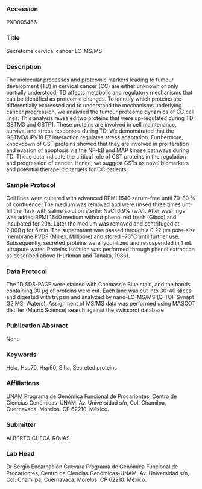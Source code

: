 ### Accession
PXD005466

### Title
Secretome cervical cancer LC-MS/MS

### Description
The molecular processes and proteomic markers leading to tumour development (TD) in cervical cancer (CC) are either unknown or only partially understood. TD affects metabolic and regulatory mechanisms that can be identified as proteomic changes. To identify which proteins are differentially expressed and to understand the mechanisms underlying cancer progression, we analysed the tumour proteome dynamics of CC cell lines. This analysis revealed two proteins that were up-regulated during TD: GSTM3 and GSTP1. These proteins are involved in cell maintenance, survival and stress responses during TD.  We demonstrated that the GSTM3/HPV18 E7 interaction regulates stress adaptation. Furthermore, knockdown of GST proteins showed that they are involved in proliferation and evasion of apoptosis via the NF-kB and MAP kinase pathways during TD. These data indicate the critical role of GST proteins in the regulation and progression of cancer. Hence, we suggest GSTs as novel biomarkers and potential therapeutic targets for CC patients.

### Sample Protocol
Cell lines were cultered with advanced RPMI 1640 serum-free until 70-80 % of confluence. The medium was removed and were rinsed three times until fill the flask with saline solution sterile: NaCl 0.9% (w/v). After washings was added RPMI 1640 medium without phenol red fresh (Gibco) and incubated for 20h. Later the medium was removed and centrifuged at 2,000 g for 5 min. The supernatant was passed through a 0.22 μm pore-size membrane PVDF (Millex, Millipore) and stored –70°C until further use. Subsequently, secreted proteins were lyophilized and resuspended in 1 mL ultrapure water. Proteins isolation was performed through phenol extraction as described above (Hurkman and Tanaka, 1986).

### Data Protocol
The 1D SDS-PAGE were stained with Coomassie Blue stain, and the bands containing 30 µg of proteins were cut. Each lane was cut into 30-40 slices and digested with trypsin and analyzed by nano-LC-MS/MS (Q-TOF Synapt G2 MS; Waters). Assignment of MS/MS data was performed using MASCOT distiller (Matrix Science) search against the swissprot database

### Publication Abstract
None

### Keywords
Hela, Hsp70, Hsp60, Siha, Secreted proteins

### Affiliations
UNAM
Programa de Genómica Funcional de Procariontes, Centro de Ciencias Genómicas-UNAM. Av. Universidad s/n, Col. Chamilpa, Cuernavaca, Morelos. CP 62210. México.

### Submitter
ALBERTO  CHECA-ROJAS

### Lab Head
Dr Sergio Encarnación Guevara
Programa de Genómica Funcional de Procariontes, Centro de Ciencias Genómicas-UNAM. Av. Universidad s/n, Col. Chamilpa, Cuernavaca, Morelos. CP 62210. México.


